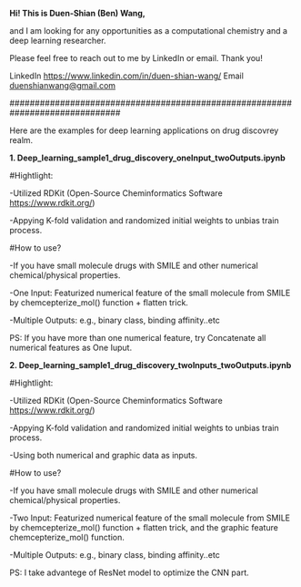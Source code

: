 **Hi! This is Duen-Shian (Ben) Wang,** 

and I am looking for any opportunities as a computational chemistry and a deep learning researcher. 

Please feel free to reach out to me by LinkedIn or email. Thank you!

LinkedIn https://www.linkedin.com/in/duen-shian-wang/
Email duenshianwang@gmail.com

##############################################################################

Here are the examples for deep learning applications on drug discovrey realm.

**1. Deep_learning_sample1_drug_discovery_oneInput_twoOutputs.ipynb**


#Hightlight:

-Utilized RDKit (Open-Source Cheminformatics Software  https://www.rdkit.org/)

-Appying K-fold validation and randomized initial weights to unbias train process.



#How to use?

-If you have small molecule drugs with SMILE and other numerical chemical/physical properties.

-One Input: Featurized numerical feature of the small molecule from SMILE by chemcepterize_mol() function + flatten trick.

-Multiple Outputs: e.g., binary class, binding affinity..etc

PS: If you have more than one numerical feature, try Concatenate all numerical features as One Iuput. 




**2. Deep_learning_sample1_drug_discovery_twoInputs_twoOutputs.ipynb**


#Hightlight:

-Utilized RDKit (Open-Source Cheminformatics Software  https://www.rdkit.org/)

-Appying K-fold validation and randomized initial weights to unbias train process.

-Using both numerical and graphic data as inputs.


#How to use?

-If you have small molecule drugs with SMILE and other numerical chemical/physical properties.

-Two Input: Featurized numerical feature of the small molecule from SMILE by chemcepterize_mol() function + flatten trick, and the graphic feature  chemcepterize_mol() function. 

-Multiple Outputs: e.g., binary class, binding affinity..etc

PS: I take advantege of ResNet model to optimize the CNN part.
